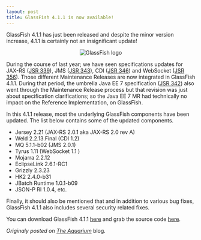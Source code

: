 ```yaml
---
layout: post
title: GlassFish 4.1.1 is now available!
---
```


GlassFish 4.1.1 has just been released <!--more-->and despite the minor version increase, 4.1.1 is certainly not an insignificant update!

<p align="center">
<img alt="GlassFish logo" src="http://delabassee.com/images/blog/gf_logo.png">
</p>

During the course of last year; we have seen specifications updates for JAX-RS ([JSR 339](https://jcp.org/aboutJava/communityprocess/mrel/jsr339/index.html)), JMS ([JSR 343](https://jcp.org/aboutJava/communityprocess/mrel/jsr343/index.html)), CDI ([JSR 346](https://jcp.org/aboutJava/communityprocess/mrel/jsr346/index.html)) and WebSocket ([JSR 356](https://jcp.org/aboutJava/communityprocess/mrel/jsr356/index.html)). Those different Maintenance Releases are now integrated in GlassFish 4.1.1. During that period, the umbrella Java EE 7 specification ([JSR 342](https://jcp.org/aboutJava/communityprocess/mrel/jsr342/index.htm)) also went through the Maintenance Release process but that revision was just about specification clarifications; so the Java EE 7 MR had technically no impact on the Reference Implementation, on GlassFish.

In this 4.1.1 release, most the underlying GlassFish components have been updated. The list below contains some of the updated components.

* Jersey 2.21 (JAX-RS 2.0.1 aka JAX-RS 2.0 rev A) 
* Weld 2.2.13.Final (CDI 1.2)
* MQ 5.1.1-b02 (JMS 2.0.1)  
* Tyrus 1.11 (WebSocket 1.1 )
* Mojarra 2.2.12
* EclipseLink 2.6.1-RC1
* Grizzly 2.3.23
* HK2 2.4.0-b31
* JBatch Runtime 1.0.1-b09
* JSON-P RI 1.0.4, etc.


Finally, it should also be mentioned that and in addition to various bug fixes, GlassFish 4.1.1 also includes several security related fixes.

You can download GlassFish 4.1.1 [here](https://glassfish.java.net/download.html) and grab the source code [here](https://java.net/projects/glassfish/sources/svn/show/trunk/main).

*Originaly posted on [The Aquarium](https://blogs.oracle.com/theaquarium/glassfish-411-is-now-available)* blog.
